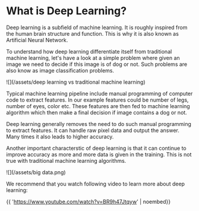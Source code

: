 # What is Deep Learning?

Deep learning is a subfield of machine learning. It is roughly inspired from the human brain structure and function. This is why it is also known as Artificial Neural Network.

To understand how deep learning differentiate itself from traditional machine learning, let's have a look at a simple problem where given an image we need to decide if this image is of dog or not.  Such problems are also know as image classification problems.

![](/assets/deep learning vs traditional machine learning)

Typical machine learning pipeline include manual programming of computer code to extract features. In our example features could be number of legs, number of eyes, color etc.  These features are then fed to machine learning algorithm which then make a final decision if image contains a dog or not.

Deep learning generally removes the need to do such manual programming to extract features. It can handle raw pixel data and output the answer. Many times it also leads to higher accuracy.

Another important characterstic of deep learning is that it can continue to improve accuracy as more and more data is given in the training. This is not true with traditional machine learning algorithms.

![](/assets/big data.png)

We recommend that you watch following video to learn more about deep learning:

{{ 'https://www.youtube.com/watch?v=BR9h47Jtqyw' | noembed}}





